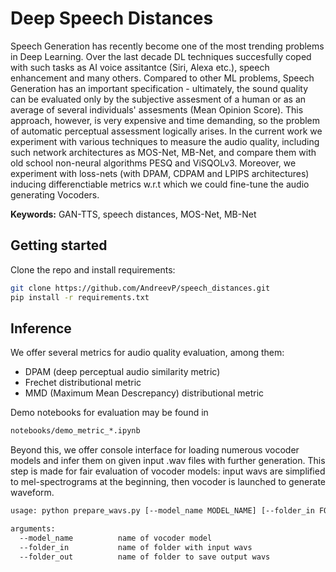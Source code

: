 # Deep Speech Distances

Speech Generation has recently become one of the most trending problems in Deep Learning. Over the last decade DL techniques succesfully coped with such tasks as AI voice assitantce (Siri, Alexa etc.), speech enhancement and many others. Compared to other ML problems, Speech Generation has an important specification - ultimately, the sound quality can be evaluated only by the subjective assesment of a human or as an average of several individuals' assesments (Mean Opinion Score).
This approach, however, is very expensive and time demanding, so the problem of automatic perceptual assessment logically arises. In the current work we experiment with various techniques to  measure the audio quality, including such network architectures as MOS-Net, MB-Net, and compare them with old school non-neural algorithms PESQ and ViSQOLv3. Moreover, we experiment with loss-nets (with DPAM, CDPAM and LPIPS architectures) inducing differenctiable metrics w.r.t which we could fine-tune the audio generating Vocoders.

**Keywords:** GAN-TTS, speech distances, MOS-Net, MB-Net

## Getting started

Clone the repo and install requirements:
```bash
git clone https://github.com/AndreevP/speech_distances.git
pip install -r requirements.txt
```
## Inference

We offer several metrics for audio quality evaluation, among them:

- DPAM (deep perceptual audio similarity metric)
- Frechet distributional metric
- MMD (Maximum Mean Descrepancy) distributional metric

Demo notebooks for evaluation may be found in 
```bash
notebooks/demo_metric_*.ipynb
```

Beyond this, we offer console interface for loading numerous vocoder models and infer them on given input .wav files with further generation. This step is made for fair evaluation of vocoder models: input wavs are simplified to mel-spectrograms at the beginning, then vocoder is launched to generate waveform. 

```bash
usage: python prepare_wavs.py [--model_name MODEL_NAME] [--folder_in FOLDER_IN] [--folder_out FOLDER_OUT]

arguments:
  --model_name          name of vocoder model
  --folder_in           name of folder with input wavs
  --folder_out          name of folder to save output wavs
```
